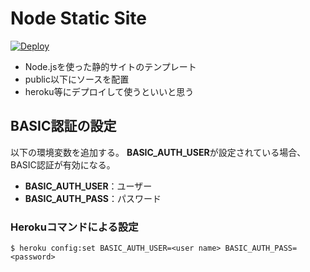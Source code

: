Node Static Site 
====================

[![Deploy](https://www.herokucdn.com/deploy/button.png)](https://heroku.com/deploy)

 * Node.jsを使った静的サイトのテンプレート
 * public以下にソースを配置
 * heroku等にデプロイして使うといいと思う

BASIC認証の設定
--------------

以下の環境変数を追加する。
**BASIC_AUTH_USER**が設定されている場合、BASIC認証が有効になる。

* **BASIC_AUTH_USER**：ユーザー
* **BASIC_AUTH_PASS**：パスワード

### Herokuコマンドによる設定

```
$ heroku config:set BASIC_AUTH_USER=<user name> BASIC_AUTH_PASS=<password>
```
